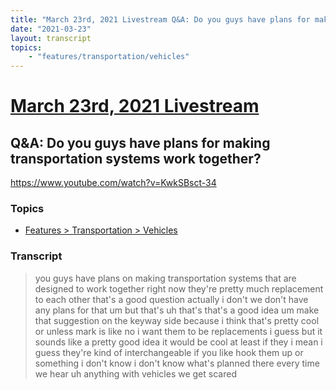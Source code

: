 ```yaml
---
title: "March 23rd, 2021 Livestream Q&A: Do you guys have plans for making transportation systems work together?"
date: "2021-03-23"
layout: transcript
topics:
    - "features/transportation/vehicles"
---
```

# [March 23rd, 2021 Livestream](../2021-03-23.md)
## Q&A: Do you guys have plans for making transportation systems work together?
https://www.youtube.com/watch?v=KwkSBsct-34

### Topics
* [Features > Transportation > Vehicles](../topics/features/transportation/vehicles.md)

### Transcript

> you guys have plans on making transportation systems that are designed to work together right now they're pretty much replacement to each other that's a good question actually i don't we don't have any plans for that um but that's uh that's that's a good idea um make that suggestion on the keyway side because i think that's pretty cool or unless mark is like no i want them to be replacements i guess but it sounds like a pretty good idea it would be cool at least if they i mean i guess they're kind of interchangeable if you like hook them up or something i don't know i don't know what's planned there every time we hear uh anything with vehicles we get scared
